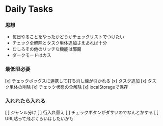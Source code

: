 # Daily Tasks

### 思想

- 毎日やることをやったかどうかチェックリストでつけたい
- チェック全解除とタスク単体追加さえあれば十分
- むしろその他のリッチな機能は邪魔
- ダークモードはカス

### 最低限必要

[x] チェックボックスに連携して打ち消し線が引かれる
[x] タスク追加
[x] タスク単体の削除
[x] チェック状態の全解除
[x] localStorageで保存

### 入れれたら入れる

[ ] ジャンル分け
[ ] 行入れ替え
[ ] チェックボタンがダサいのでなんとかする
[ ] URL貼って飛ぶくらいはしたいかも


